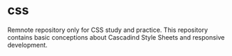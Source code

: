 # css
 Remnote repository only for CSS study and practice. 
 This repository contains basic conceptions about Cascadind Style Sheets and responsive development.
